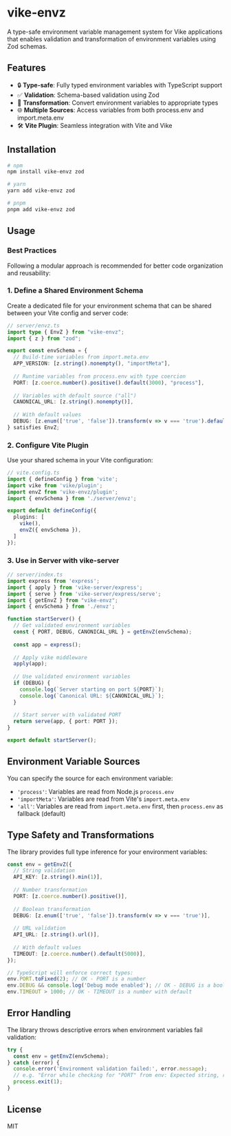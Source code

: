 # vike-envz

A type-safe environment variable management system for Vike applications that enables validation and transformation of environment variables using Zod schemas.

## Features

- 🔒 **Type-safe**: Fully typed environment variables with TypeScript support
- ✅ **Validation**: Schema-based validation using Zod
- 🔄 **Transformation**: Convert environment variables to appropriate types
- 🌐 **Multiple Sources**: Access variables from both process.env and import.meta.env
- 🛠️ **Vite Plugin**: Seamless integration with Vite and Vike

## Installation

```bash
# npm
npm install vike-envz zod

# yarn
yarn add vike-envz zod

# pnpm
pnpm add vike-envz zod
```

## Usage

### Best Practices

Following a modular approach is recommended for better code organization and reusability:

### 1. Define a Shared Environment Schema

Create a dedicated file for your environment schema that can be shared between your Vite config and server code:

```typescript
// server/envz.ts
import type { EnvZ } from "vike-envz";
import { z } from "zod";

export const envSchema = {
  // Build-time variables from import.meta.env
  APP_VERSION: [z.string().nonempty(), "importMeta"],
  
  // Runtime variables from process.env with type coercion
  PORT: [z.coerce.number().positive().default(3000), "process"],
  
  // Variables with default source ("all")
  CANONICAL_URL: [z.string().nonempty()],
  
  // With default values
  DEBUG: [z.enum(['true', 'false']).transform(v => v === 'true').default('false')],
} satisfies EnvZ;
```

### 2. Configure Vite Plugin

Use your shared schema in your Vite configuration:

```typescript
// vite.config.ts
import { defineConfig } from 'vite';
import vike from 'vike/plugin';
import envZ from 'vike-envz/plugin';
import { envSchema } from './server/envz';

export default defineConfig({
  plugins: [
    vike(),
    envZ({ envSchema }),
  ]
});
```

### 3. Use in Server with vike-server

```typescript
// server/index.ts
import express from 'express';
import { apply } from 'vike-server/express';
import { serve } from 'vike-server/express/serve';
import { getEnvZ } from "vike-envz";
import { envSchema } from './envz';

function startServer() {
  // Get validated environment variables
  const { PORT, DEBUG, CANONICAL_URL } = getEnvZ(envSchema);
  
  const app = express();
  
  // Apply vike middleware
  apply(app);
  
  // Use validated environment variables
  if (DEBUG) {
    console.log(`Server starting on port ${PORT}`);
    console.log(`Canonical URL: ${CANONICAL_URL}`);
  }
  
  // Start server with validated PORT
  return serve(app, { port: PORT });
}

export default startServer();
```

## Environment Variable Sources

You can specify the source for each environment variable:

- `'process'`: Variables are read from Node.js `process.env`
- `'importMeta'`: Variables are read from Vite's `import.meta.env`
- `'all'`: Variables are read from `import.meta.env` first, then `process.env` as fallback (default)

## Type Safety and Transformations

The library provides full type inference for your environment variables:

```typescript
const env = getEnvZ({
  // String validation
  API_KEY: [z.string().min(1)],
  
  // Number transformation
  PORT: [z.coerce.number().positive()],
  
  // Boolean transformation
  DEBUG: [z.enum(['true', 'false']).transform(v => v === 'true')],
  
  // URL validation
  API_URL: [z.string().url()],
  
  // With default values
  TIMEOUT: [z.coerce.number().default(5000)],
});

// TypeScript will enforce correct types:
env.PORT.toFixed(2); // OK - PORT is a number
env.DEBUG && console.log('Debug mode enabled'); // OK - DEBUG is a boolean
env.TIMEOUT > 1000; // OK - TIMEOUT is a number with default
```

## Error Handling

The library throws descriptive errors when environment variables fail validation:

```typescript
try {
  const env = getEnvZ(envSchema);
} catch (error) {
  console.error('Environment validation failed:', error.message);
  // e.g. "Error while checking for "PORT" from env: Expected string, received undefined"
  process.exit(1);
}
```

## License

MIT
